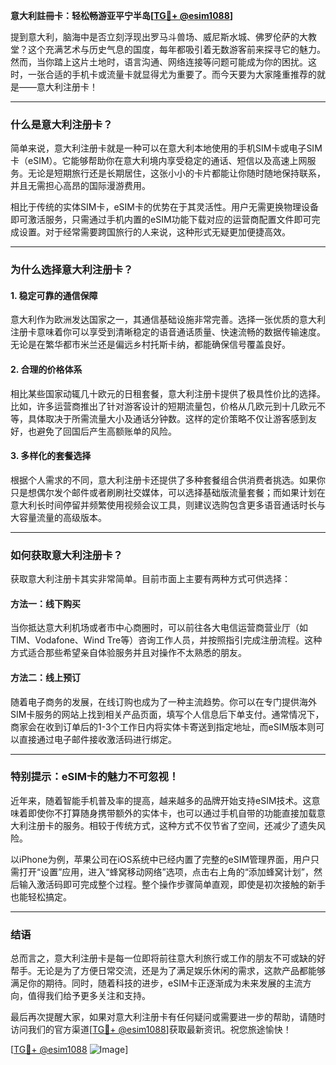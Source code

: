 **意大利註冊卡：轻松畅游亚平宁半岛[[TG💪+ @esim1088](https://t.me/s/esim1088)]**

提到意大利，脑海中是否立刻浮现出罗马斗兽场、威尼斯水城、佛罗伦萨的大教堂？这个充满艺术与历史气息的国度，每年都吸引着无数游客前来探寻它的魅力。然而，当你踏上这片土地时，语言沟通、网络连接等问题可能成为你的困扰。这时，一张合适的手机卡或流量卡就显得尤为重要了。而今天要为大家隆重推荐的就是——意大利注册卡！

---

### **什么是意大利注册卡？**

简单来说，意大利注册卡就是一种可以在意大利本地使用的手机SIM卡或电子SIM卡（eSIM）。它能够帮助你在意大利境内享受稳定的通话、短信以及高速上网服务。无论是短期旅行还是长期居住，这张小小的卡片都能让你随时随地保持联系，并且无需担心高昂的国际漫游费用。

相比于传统的实体SIM卡，eSIM卡的优势在于其灵活性。用户无需更换物理设备即可激活服务，只需通过手机内置的eSIM功能下载对应的运营商配置文件即可完成设置。对于经常需要跨国旅行的人来说，这种形式无疑更加便捷高效。

---

### **为什么选择意大利注册卡？**

#### **1. 稳定可靠的通信保障**
意大利作为欧洲发达国家之一，其通信基础设施非常完善。选择一张优质的意大利注册卡意味着你可以享受到清晰稳定的语音通话质量、快速流畅的数据传输速度。无论是在繁华都市米兰还是偏远乡村托斯卡纳，都能确保信号覆盖良好。

#### **2. 合理的价格体系**
相比某些国家动辄几十欧元的日租套餐，意大利注册卡提供了极具性价比的选择。比如，许多运营商推出了针对游客设计的短期流量包，价格从几欧元到十几欧元不等，具体取决于所需流量大小及通话分钟数。这样的定价策略不仅让游客感到友好，也避免了回国后产生高额账单的风险。

#### **3. 多样化的套餐选择**
根据个人需求的不同，意大利注册卡还提供了多种套餐组合供消费者挑选。如果你只是想偶尔发个邮件或者刷刷社交媒体，可以选择基础版流量套餐；而如果计划在意大利长时间停留并频繁使用视频会议工具，则建议选购包含更多语音通话时长与大容量流量的高级版本。

---

### **如何获取意大利注册卡？**

获取意大利注册卡其实非常简单。目前市面上主要有两种方式可供选择：

#### **方法一：线下购买**
当你抵达意大利机场或者市中心商圈时，可以前往各大电信运营商营业厅（如TIM、Vodafone、Wind Tre等）咨询工作人员，并按照指引完成注册流程。这种方式适合那些希望亲自体验服务并且对操作不太熟悉的朋友。

#### **方法二：线上预订**
随着电子商务的发展，在线订购也成为了一种主流趋势。你可以在专门提供海外SIM卡服务的网站上找到相关产品页面，填写个人信息后下单支付。通常情况下，商家会在收到订单后的1-3个工作日内将实体卡寄送到指定地址，而eSIM版本则可以直接通过电子邮件接收激活码进行绑定。

---

### **特别提示：eSIM卡的魅力不可忽视！**

近年来，随着智能手机普及率的提高，越来越多的品牌开始支持eSIM技术。这意味着即使你不打算随身携带额外的实体卡，也可以通过手机自带的功能直接加载意大利注册卡的服务。相较于传统方式，这种方式不仅节省了空间，还减少了遗失风险。

以iPhone为例，苹果公司在iOS系统中已经内置了完整的eSIM管理界面，用户只需打开“设置”应用，进入“蜂窝移动网络”选项，点击右上角的“添加蜂窝计划”，然后输入激活码即可完成整个过程。整个操作步骤简单直观，即使是初次接触的新手也能轻松搞定。

---

### **结语**

总而言之，意大利注册卡是每一位即将前往意大利旅行或工作的朋友不可或缺的好帮手。无论是为了方便日常交流，还是为了满足娱乐休闲的需求，这款产品都能够满足你的期待。同时，随着科技的进步，eSIM卡正逐渐成为未来发展的主流方向，值得我们给予更多关注和支持。

最后再次提醒大家，如果对意大利注册卡有任何疑问或需要进一步的帮助，请随时访问我们的官方渠道[[TG💪+ @esim1088](https://t.me/s/esim1088)]获取最新资讯。祝您旅途愉快！

[[TG💪+ @esim1088](https://t.me/s/esim1088) ![Image](https://i.postimg.cc/4NQfJmqS/Snipaste-2025-05-13-00-14-12.png)]